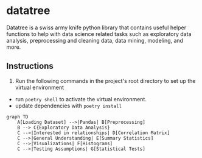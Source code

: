 # datatree
Datatree is a swiss army knife python library that contains useful helper functions to help with data science related tasks such as exploratory data analysis, preprocessing and cleaning data, data mining, modeling, and more.

## Instructions

1. Run the following commands in the project's root directory to set up the virtual environment
+ run `poetry shell` to activate the virtual environment.
+ update dependencies with `poetry install`

```mermaid
graph TD
    A[Loading Dataset] -->|Pandas| B[Preprocessing]
    B --> C{Exploratory Data Analysis}
    C -->|Interested in relationships| D[Correlation Matrix]
    C -->|General Understanding| E[Summary Statistics]
    C -->|Visualizations| F[Histograms]
    C -->|Testing Assumptions| G[Statistical Tests]
```
